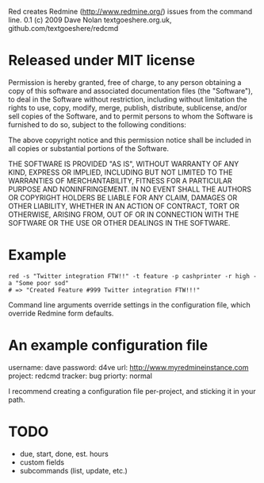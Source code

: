 Red creates Redmine (http://www.redmine.org/) issues from the command line.
0.1 (c) 2009 Dave Nolan textgoeshere.org.uk, github.com/textgoeshere/redcmd

Released under MIT license
==========================

Permission is hereby granted, free of charge, to any person obtaining
a copy of this software and associated documentation files (the
"Software"), to deal in the Software without restriction, including
without limitation the rights to use, copy, modify, merge, publish,
distribute, sublicense, and/or sell copies of the Software, and to
permit persons to whom the Software is furnished to do so, subject to
the following conditions:

The above copyright notice and this permission notice shall be
included in all copies or substantial portions of the Software.

THE SOFTWARE IS PROVIDED "AS IS", WITHOUT WARRANTY OF ANY KIND,
EXPRESS OR IMPLIED, INCLUDING BUT NOT LIMITED TO THE WARRANTIES OF
MERCHANTABILITY, FITNESS FOR A PARTICULAR PURPOSE AND
NONINFRINGEMENT. IN NO EVENT SHALL THE AUTHORS OR COPYRIGHT HOLDERS BE
LIABLE FOR ANY CLAIM, DAMAGES OR OTHER LIABILITY, WHETHER IN AN ACTION
OF CONTRACT, TORT OR OTHERWISE, ARISING FROM, OUT OF OR IN CONNECTION
WITH THE SOFTWARE OR THE USE OR OTHER DEALINGS IN THE SOFTWARE.

Example
=======

    red -s "Twitter integration FTW!!" -t feature -p cashprinter -r high -a "Some poor sod"
    # => "Created Feature #999 Twitter integration FTW!!!"

Command line arguments override settings in the configuration file, which override Redmine form defaults.

An example configuration file
=============================

   username: dave
   password: d4ve
   url: http://www.myredmineinstance.com
   project: redcmd
   tracker: bug
   priorty: normal   

I recommend creating a configuration file per-project, and sticking it in your path.

TODO
====

* due, start, done, est. hours
* custom fields
* subcommands (list, update, etc.)
